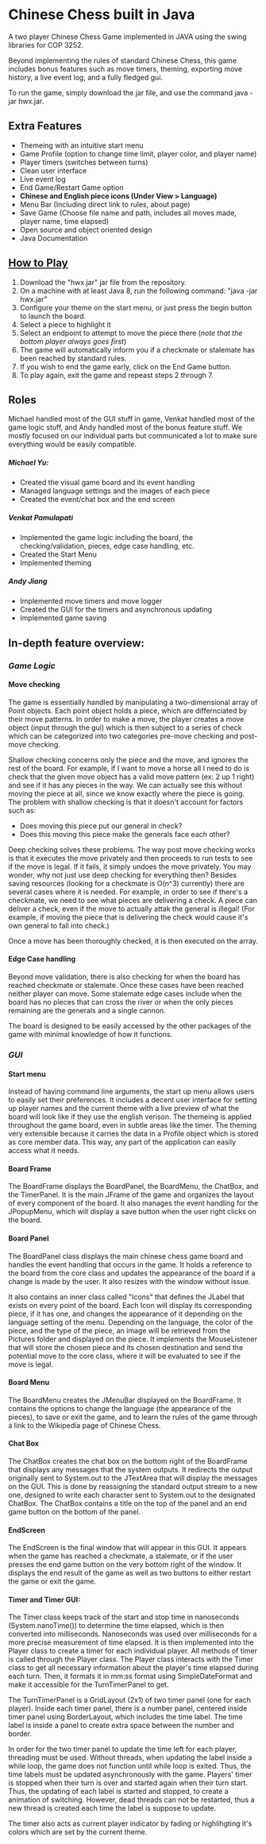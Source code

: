 # Chinese Chess built in Java

A two player Chinese Chess Game implemented in JAVA using the swing libraries for COP 3252.

Beyond implementing the rules of standard Chinese Chess, this game includes bonus features such as move timers, theming, exporting move history, a live event log, and a fully fledged gui.

To run the game, simply download the jar file, and use the command java -jar hwx.jar.

## Extra Features
* Themeing with an intuitive start menu
* Game Profile (option to change time limit, player color, and player name)
* Player timers (switches between turns)
* Clean user interface
* Live event log
* End Game/Restart Game option
* **Chinese and English piece icons (Under View > Language)**
* Menu Bar (Including direct link to rules, about page)
* Save Game (Choose file name and path, includes all moves made, player name, time elapsed)
* Open source and object oriented design
* Java Documentation


## <a href=https://en.wikipedia.org/wiki/Xiangqi#Rules>How to Play</a>

1. Download the "hwx.jar" jar file from the repository.
2. On a machine with at least Java 8, run the following command: "java -jar hwx.jar"
3. Configure your theme on the start menu, or just press the begin button to launch the board.
4. Select a piece to highlight it
5. Select an endpoint to attempt to move the piece there   (*note that the bottom player always goes first*)
6. The game will automatically inform you if a checkmate or stalemate has been reached by standard rules.
7. If you wish to end the game early, click on the End Game button.
8. To play again, exit the game and repeast steps 2 through 7.

## Roles
Michael handled most of the GUI stuff in game, Venkat handled most of the game logic stuff, and Andy handled most of the bonus feature stuff. We mostly focused on our individual parts but communicated a lot to make sure everything would be easily compatible. 

##### Michael Yu:
* Created the visual game board and its event handling
* Managed language settings and the images of each piece
* Created the event/chat box and the end screen

##### Venkat Pamulapati
* Implemented the game logic including the board, the checking/validation, pieces, edge case handling, etc.
* Created the Start Menu
* Implemented theming

##### Andy Jiang
* Implemented move timers and move logger
* Created the GUI for the timers and asynchronous updating
* Implemented game saving

## In-depth feature overview:

### *Game Logic*

#### Move checking
The game is essentially handled by manipulating a two-dimensional array of Point objects. Each point object holds a piece, which are differnciated
by their move patterns. In order to make a move, the player creates a move object (input through the gui) which is then subject to a series of check
which can be categorized into two categories pre-move checking and post-move checking.

Shallow checking concerns only the piece and the move, and ignores the rest of the board. For example, if I want to move a horse all I need to 
do is check that the given move object has a valid move pattern (ex: 2 up 1 right) and see if it has any pieces in the way. We can actually see this without
moving the piece at all, since we know exactly where the piece is going. The problem with shallow checking
is that it doesn't account for factors such as:

 * Does moving this piece put our general in check?
 * Does this moving this piece make the generals face each other?
 
Deep checking solves these problems. The way post move checking works is that it executes the move privately and then 
proceeds to run tests to see if the move is legal. If it fails, it simply undoes the move privately. You may wonder, why 
not just use deep checking for everything then? Besides saving resources
(looking for a checkmate is O(n^3) currently) there are several cases where it is needed. For example, in order to see if there's a checkmate, we need to see what pieces are delivering a check. A piece can deliver a check, even if the move to actually attak the general is illegal! (For example, if moving the piece that is delivering the check would cause it's own general to 
fall into check.)

Once a move has been thoroughly checked, it is then executed on the array.

#### Edge Case handling
Beyond move validation, there is also checking for when the board has reached checkmate or stalemate. Once these cases have 
been reached neither player can move. Some stalemate edge cases include when the board has no pieces that can cross the river or when 
the only pieces remaining are the generals and a single cannon.

The board is designed to be easily accessed by the other packages of the game with minimal knowledge of how it functions.

### *GUI*

#### Start menu
Instead of having command line arguments, the start up menu allows users to easily set their preferences. It includes 
a decent user interface for setting up player names and the current theme with a live preview of what the board will look like
if they use the english verison. The themeing is applied throughout the game board, even in subtle areas like the timer. The theming 
very extensible because it carries the data in a Profile object which is stored as core member data. This way, any part of the application 
can easily access what it needs.

#### Board Frame
The BoardFrame displays the BoardPanel, the BoardMenu, the ChatBox, and the TimerPanel. It is the main JFrame of the game and organizes
the layout of every component of the board. It also manages the event handling for the JPopupMenu, which will display a 
save button when the user right clicks on the board.

#### Board Panel
The BoardPanel class displays the main chinese chess game board and handles the event handling that occurs in the game.
It holds a reference to the board from the core class and updates the appearance of the board if a change is made by the user. 
It also resizes with the window without issue.

It also contains an inner class called "Icons" that defines the JLabel that exists on every point of the board. Each Icon will display its corresponding piece,
if it has one, and changes the appearance of it depending on the language setting of the menu. Depending on the language, the color
of the piece, and the type of the piece, an image will be retrieved from the Pictures folder and displayed on the piece. It implements the
MouseListener that will store the chosen piece and its chosen destination and send the potential move to the core class, where it
will be evaluated to see if the move is legal.

#### Board Menu
The BoardMenu creates the JMenuBar displayed on the BoardFrame. It contains the options to change the language (the
appearance of the pieces), to save or exit the game, and to learn the rules of the game through a link to the Wikipedia page of 
Chinese Chess.

#### Chat Box
The ChatBox creates the chat box on the bottom right of the BoardFrame that displays any messages that the system outputs.
It redirects the output originally sent to System.out to the JTextArea that will display the messages on the GUI. This is done
by reassigning the standard output stream to a new one, designed to write each character sent to System.out to the designated 
ChatBox. The ChatBox contains a title on the top of the panel and an end game button on the bottom of the panel.

#### EndScreen
The EndScreen is the final window that will appear in this GUI. It appears when the game has reached a checkmate, a stalemate, or if
the user presses the end game button on the very bottom right of the window. It displays the end result of the game as well as
two buttons to either restart the game or exit the game.

#### Timer and Timer GUI:
The Timer class keeps track of the start and stop time in nanoseconds (System.nanoTime()) to determine the time elapsed, which 
is then converted into milliseconds. Nanoseconds was used over milliseconds for a more precise measurement of time elapsed. It is then implemented
into the Player class to create a timer for each individual player. All methods of timer is called through the Player class.
The Player class interacts with the Timer class to get all necessary information about the player's time elapsed during each turn.
Then, it formats it in mm:ss format using SimpleDateFormat and make it accessible for the TurnTimerPanel to get.

The TurnTimerPanel is a GridLayout (2x1) of two timer panel (one for each player). Inside each timer panel, there is a
number panel, centered inside timer panel using BorderLayout, which includes the time label. The time label is inside
a panel to create extra space between the number and border.

In order for the two timer panel to update the time left for each player, threading must be used. Without threads, when
updating the label inside a while loop, the game does not function until while loop is exited. Thus, the time labels
must be updated asynchronously with the game. Players' timer is stopped when their turn is over and started again when
their turn start. Thus, the updating of each label is started and stopped, to create a animation of switching. However,
dead threads can not be restarted, thus a new thread is created each time the label is suppose to update.

The timer also acts as current player indicator by fading or highlihgting it's colors which are set by the current theme.
